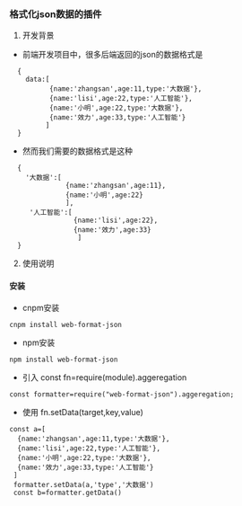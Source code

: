 ### 格式化json数据的插件
1. 开发背景
* 前端开发项目中，很多后端返回的json的数据格式是
```
  {
    data:[
          {name:'zhangsan',age:11,type:'大数据'},
          {name:'lisi',age:22,type:'人工智能'},
          {name:'小明',age:22,type:'大数据'},
          {name:'效力',age:33,type:'人工智能'}
         ]
  }
```
* 然而我们需要的数据格式是这种
```
  {
    '大数据':[
              {name:'zhangsan',age:11},
              {name:'小明',age:22}
              ],
     '人工智能':[
                {name:'lisi',age:22},
                {name:'效力',age:33}
                 ]   
  }
```
2. 使用说明
#### 安装
* cnpm安装
```
cnpm install web-format-json
```
* npm安装
```
npm install web-format-json
```
* 引入 const fn=require(module).aggeregation
```
const formatter=require("web-format-json").aggeregation;
```
* 使用 fn.setData(target,key,value) 
```
const a=[
  {name:'zhangsan',age:11,type:'大数据'},
  {name:'lisi',age:22,type:'人工智能'},
  {name:'小明',age:22,type:'大数据'},
  {name:'效力',age:33,type:'人工智能'}
 ]
 formatter.setData(a,'type','大数据')
 const b=formatter.getData()

 ```


